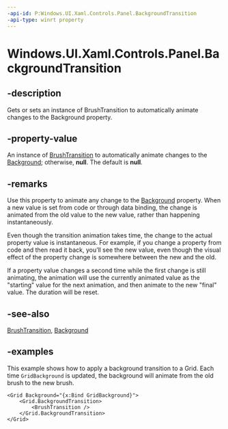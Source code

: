 ```yaml
---
-api-id: P:Windows.UI.Xaml.Controls.Panel.BackgroundTransition
-api-type: winrt property
---
```


<!-- Property syntax.
public BrushTransition BackgroundTransition { get;  set; }
-->

# Windows.UI.Xaml.Controls.Panel.BackgroundTransition

## -description

Gets or sets an instance of BrushTransition to automatically animate changes to the Background property.

## -property-value

An instance of [BrushTransition](../windows.ui.xaml/brushtransition.md) to automatically animate changes to the [Background](panel_background.md); otherwise, **null**. The default is **null**.

## -remarks

Use this property to animate any change to the [Background](panel_background.md) property. When a new value is set from code or through data binding, the change is animated from the old value to the new value, rather than happening instantaneously.  

Even though the transition animation takes time, the change to the actual property value is instantaneous. For example, if you change a property from code and then read it back, you’ll see the new value, even though the visual effect of the property change is somewhere between the new and the old.

If a property value changes a second time while the first change is still animating, the animation will use the currently animated value as the "starting" value for the next animation, and then animate to the new "final" value. The duration will be reset.  

## -see-also

[BrushTransition](../windows.ui.xaml/brushtransition.md), [Background](panel_background.md)

## -examples

This example shows how to apply a background transition to a Grid. Each time `GridBackground` is updated, the background will animate from the old brush to the new brush.

```xaml
<Grid Background="{x:Bind GridBackground}">
    <Grid.BackgroundTransition>
        <BrushTransition />
    </Grid.BackgroundTransition>
</Grid>
```
